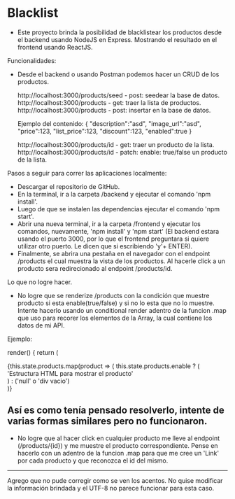 # Blacklist
- Este proyecto brinda la posibilidad de blacklistear los productos desde el backend usando NodeJS en Express. Mostrando el resultado en el frontend usando ReactJS.

Funcionalidades:

- Desde el backend o usando Postman podemos hacer un CRUD de los productos.

    http://localhost:3000/products/seed - post: seedear la base de datos.
    http://localhost:3000/products - get: traer la lista de productos.
    http://localhost:3000/products - post: insertar en la base de datos.

    Ejemplo del contenido:
    {
        "description":"asd",
        "image_url":"asd",
        "price":123,
        "list_price":123,
        "discount":123,
        "enabled":true
    }

    http://localhost:3000/products/id - get: traer un producto de la lista.
    http://localhost:3000/products/id - patch: enable: true/false un producto de la lista.

Pasos a seguir para correr las aplicaciones localmente:

- Descargar el repositorio de GitHub.
- En la terminal, ir a la carpeta /backend y ejecutar el comando 'npm install'.
- Luego de que se instalen las dependencias ejecutar el comando 'npm start'.
- Abrir una nueva terminal, ir a la carpeta /frontend y ejecutar los comandos, nuevamente, 'npm install' y 'npm start' (El backend estara usando el puerto 3000, por lo que el frontend preguntara si quiere utilizar otro puerto. Le dicen que si escribiendo 'y'+ ENTER).
- Finalmente, se abrira una pestaña en el navegador con el endpoint /products el cual muestra la vista de los productos. Al hacerle click a un producto sera redirecionado al endpoint /products/id.

Lo que no logre hacer.

- No logre que se renderize /products con la condición que muestre producto si esta enable(true/false) y si no lo esta que no lo muestre.
Intente hacerlo usando un conditional render adentro de la funcion .map que uso para recorer los elementos de la Array, la cual contiene los datos de mi API. 

Ejemplo:

render() {
    return (
        <div>
            {this.state.products.map(product => ( this.state.products.enable ? (<div>'Estructura HTML para mostrar el producto'</div>) : ('null' o 'div vacio')
        </div>
    )}

Así es como tenía pensado resolverlo, intente de varias formas similares pero no funcionaron.
---------------------------------------------------------------------------------------------------

- No logre que al hacer click en cualquier producto me lleve al endpoint (/products/{id}) y me muestre el producto correspondiente. Pense en hacerlo con un <Link></Link> adentro de la funcion .map para que me cree un 'Link' por cada producto y que reconozca el id del mismo.

---------------------------------------------------------------------------------------------------

Agrego que no pude corregir como se ven los acentos. No quise modificar la información brindada y el UTF-8 no parece funcionar para esta caso.

